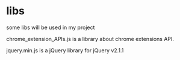 # libs
some libs will be used in my project

chrome_extension_APIs.js is a library about chrome extensions API.

jquery.min.js is a jQuery library for jQuery v2.1.1
